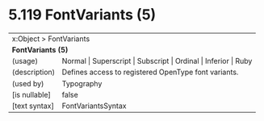 <html dir="LTR" xmlns:mshelp="http://msdn.microsoft.com/mshelp" xmlns:ddue="http://ddue.schemas.microsoft.com/authoring/2003/5" xmlns:xlink="http://www.w3.org/1999/xlink" xmlns:tool="http://www.microsoft.com/tooltip">

<body>
 <input type="hidden" id="userDataCache" class="userDataStyle">
 <input type="hidden" id="hiddenScrollOffset">
 <img id="dropDownImage" style="display:none; height:0; width:0;" src="../local/drpdown.gif">
 <img id="dropDownHoverImage" style="display:none; height:0; width:0;" src="../local/drpdown_orange.gif">
 <img id="collapseImage" style="display:none; height:0; width:0;" src="../local/collapse.gif">
 <img id="expandImage" style="display:none; height:0; width:0;" src="../local/exp.gif">
 <img id="collapseAllImage" style="display:none; height:0; width:0;" src="../local/collall.gif">
 <img id="expandAllImage" style="display:none; height:0; width:0;" src="../local/expall.gif">
 <img id="copyImage" style="display:none; height:0; width:0;" src="../local/copycode.gif">
 <img id="copyHoverImage" style="display:none; height:0; width:0;" src="../local/copycodeHighlight.gif">
 <div id="header"><h1 class="heading">5.119 FontVariants (5)</h1></div>

 <div id="mainSection">
 <div id="mainBody">
 <div id="allHistory" class="saveHistory" onsave="saveAll()" onload="loadAll()"></div>
 <p xmlns:wsd="http://wsdev.schemas.microsoft.com/authoring/2008/2" xmlns:msxsl="urn:schemas-microsoft-com:xslt" xmlns:script="urn:script" xmlns:build="urn:build">
 </p>
 <div id="sectionSection0" class="section" name="collapseableSection">
 <content xmlns="http://ddue.schemas.microsoft.com/authoring/2003/5" xmlns:wsd="http://wsdev.schemas.microsoft.com/authoring/2008/2" xmlns:msxsl="urn:schemas-microsoft-com:xslt" xmlns:script="urn:script" xmlns:build="urn:build">
 </content>
 </div>
 <div id="sectionSection1" class="section" name="collapseableSection">
 <content xmlns="http://ddue.schemas.microsoft.com/authoring/2003/5" xmlns:wsd="http://wsdev.schemas.microsoft.com/authoring/2008/2" xmlns:msxsl="urn:schemas-microsoft-com:xslt" xmlns:script="urn:script" xmlns:build="urn:build">
 <table class="ProtocolAuthoredTable" xmlns="">
 <tr><td colspan="2">
<mshelp:link keywords="55aacd72-e114-4aa1-b774-3f7ded5e1f7d" tabindex="0">x:Object</mshelp:link> &gt; <mshelp:link keywords="82b428ad-ca6d-4c8c-b729-993eb654c8b2" tabindex="0">FontVariants</mshelp:link> </td>
 </tr>
 <tr><td colspan="2">
 <b>FontVariants (5)</b> </td>
 </tr>
 <tr><td><div class="indent0">(usage)</div></td>
 <td><mshelp:link keywords="b48c1ee9-a30a-4bcc-9caa-204ec0546043" tabindex="0">Normal</mshelp:link> | <mshelp:link keywords="b48c1ee9-a30a-4bcc-9caa-204ec0546043" tabindex="0">Superscript</mshelp:link> | <mshelp:link keywords="b48c1ee9-a30a-4bcc-9caa-204ec0546043" tabindex="0">Subscript</mshelp:link> | <mshelp:link keywords="b48c1ee9-a30a-4bcc-9caa-204ec0546043" tabindex="0">Ordinal</mshelp:link> | <mshelp:link keywords="b48c1ee9-a30a-4bcc-9caa-204ec0546043" tabindex="0">Inferior</mshelp:link> | <mshelp:link keywords="b48c1ee9-a30a-4bcc-9caa-204ec0546043" tabindex="0">Ruby</mshelp:link></td>
 </tr>
 <tr><td><div class="indent0">(description)</div></td>
 <td>Defines access to registered OpenType font variants.</td>
 </tr>
 <tr><td><div class="indent0">(used by)</div></td>
 <td><mshelp:link keywords="5e6cd9f1-4692-475c-b22a-e873a8dd13d3" tabindex="0">Typography</mshelp:link></td>
 </tr>
 <tr><td><div class="indent0">[is nullable]</div></td>
 <td>false</td>
 </tr>
 <tr><td><div class="indent0">[text syntax]</div></td>
 <td><mshelp:link keywords="b48c1ee9-a30a-4bcc-9caa-204ec0546043" tabindex="0">FontVariantsSyntax</mshelp:link></td>
 </tr>
</table>
 </content>
 </div>
 <!--[if gte IE 5]>
 <tool:tip element="languageFilterToolTip" avoidmouse="false"/>
 <![endif]-->
 </div>
 <a name="feedback"></a><span></span>
 </div>
</body></html>
